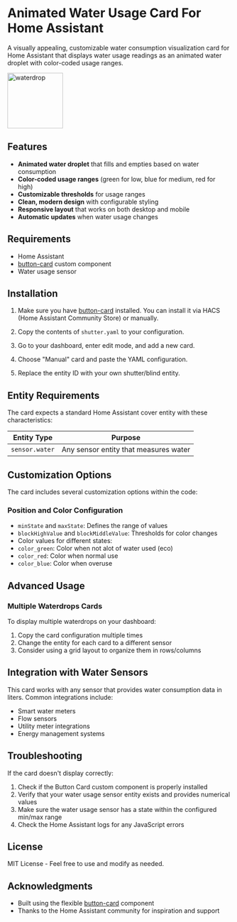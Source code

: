 # Animated Water Usage Card For Home Assistant 

A visually appealing, customizable water consumption visualization card for Home Assistant that displays water usage readings as an animated water droplet with color-coded usage ranges.

<img width="125" alt="waterdrop" src="https://github.com/user-attachments/assets/c580cd06-c071-4666-a6c3-e9ab0665833b" />

## Features

- **Animated water droplet** that fills and empties based on water consumption
- **Color-coded usage ranges** (green for low, blue for medium, red for high)
- **Customizable thresholds** for usage ranges
- **Clean, modern design** with configurable styling
- **Responsive layout** that works on both desktop and mobile
- **Automatic updates** when water usage changes

## Requirements

- Home Assistant
- [button-card](https://github.com/custom-cards/button-card) custom component
- Water usage sensor

## Installation

1. Make sure you have [button-card](https://github.com/custom-cards/button-card) installed. You can install it via HACS (Home Assistant Community Store) or manually.

2. Copy the contents of `shutter.yaml` to your configuration.

3. Go to your dashboard, enter edit mode, and add a new card.

4. Choose "Manual" card and paste the YAML configuration.

5. Replace the entity ID with your own shutter/blind entity.

## Entity Requirements

The card expects a standard Home Assistant cover entity with these characteristics:

| Entity Type | Purpose |
|-------------|---------|
| `sensor.water` | Any sensor entity that measures water |

## Customization Options

The card includes several customization options within the code:

### Position and Color Configuration

  - `minState` and `maxState`: Defines the range of values
  - `blockHighValue` and `blockMiddleValue`: Thresholds for color changes 
  - Color values for different states:
  - `color_green`: Color when not alot of water used (eco)
  - `color_red`: Color when normal use
  - `color_blue`: Color when overuse

## Advanced Usage

### Multiple Waterdrops Cards

To display multiple waterdrops on your dashboard:

1. Copy the card configuration multiple times
2. Change the entity for each card to a different sensor
3. Consider using a grid layout to organize them in rows/columns


## Integration with Water Sensors

This card works with any sensor that provides water consumption data in liters. Common integrations include:

- Smart water meters
- Flow sensors
- Utility meter integrations
- Energy management systems

## Troubleshooting

If the card doesn't display correctly:

1. Check if the Button Card custom component is properly installed
2. Verify that your water usage sensor entity exists and provides numerical values
3. Make sure the water usage sensor has a state within the configured min/max range
4. Check the Home Assistant logs for any JavaScript errors

## License

MIT License - Feel free to use and modify as needed.

## Acknowledgments

- Built using the flexible [button-card](https://github.com/custom-cards/button-card) component
- Thanks to the Home Assistant community for inspiration and support
